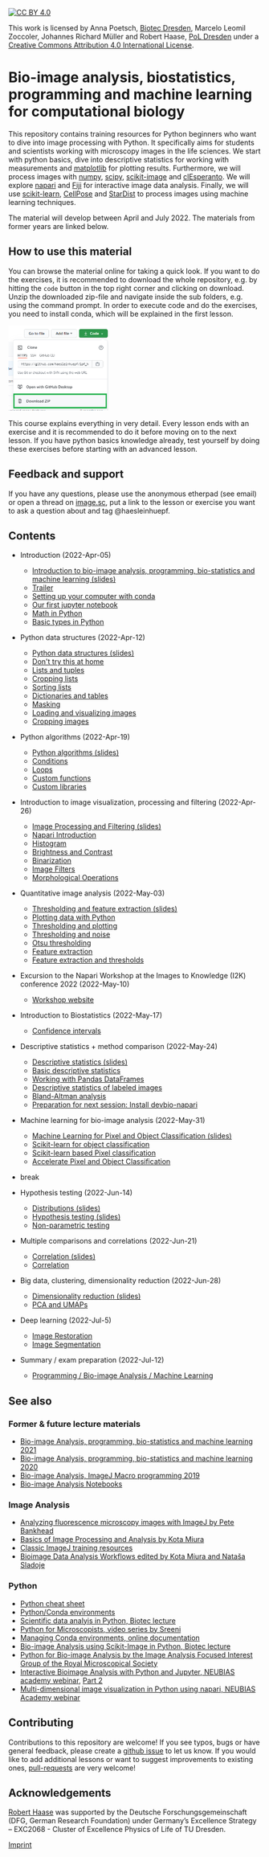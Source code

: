 [![CC BY 4.0][cc-by-shield]][cc-by]

This work is licensed by Anna Poetsch, [Biotec Dresden](https://tu-dresden.de/cmcb/biotec/forschungsgruppen/poetsch), Marcelo Leomil Zoccoler, Johannes Richard Müller and Robert Haase, [PoL Dresden](http://physics-of-life.tu-dresden.de/bia) under a
[Creative Commons Attribution 4.0 International License][cc-by].

[cc-by]: http://creativecommons.org/licenses/by/4.0/
[cc-by-image]: https://i.creativecommons.org/l/by/4.0/88x31.png
[cc-by-shield]: https://img.shields.io/badge/License-CC%20BY%204.0-lightgrey.svg

# Bio-image analysis, biostatistics, programming and machine learning for computational biology
This repository contains training resources for Python beginners who want to dive into image processing with Python. 
It specifically aims for students and scientists working with microscopy images in the life sciences.
We start with python basics, dive into descriptive statistics for working with measurements and [matplotlib](https://matplotlib.org/) for plotting results.
Furthermore, we will process images with [numpy](https://numpy.org), [scipy](https://www.scipy.org/), [scikit-image](https://scikit-image.org/) and [clEsperanto](https://github.com/clEsperanto/pyclesperanto_prototype).
We will explore [napari](https://napari.org) and [Fiji](https://fiji.sc) for interactive image data analysis. 
Finally, we will use [scikit-learn](https://scikit-learn.org/stable/), [CellPose](https://github.com/MouseLand/cellpose) and [StarDist](https://github.com/stardist/stardist) to process images using machine learning techniques.

The material will develop between April and July 2022. The materials from former years are linked below.

## How to use this material
You can browse the material online for taking a quick look.
If you want to do the exercises, it is recommended to download the whole repository, e.g. by hitting the `code` button in the top right corner and clicking on download.
Unzip the downloaded zip-file and navigate inside the sub folders, e.g. using the command prompt. 
In order to execute code and do the exercises, you need to install conda, which will be explained in the first lesson.

<img src="images/download.png" width="200"/>

This course explains everything in very detail. 
Every lesson ends with an exercise and it is recommended to do it before moving on to the next lesson. 
If you have python basics knowledge already, test yourself by doing these exercises before starting with an advanced lesson.

## Feedback and support

If you have any questions, please use the anonymous etherpad (see email) or open a thread on [image.sc](https://image.sc), put a link to the lesson or exercise you want to ask a question about and tag @haesleinhuepf.

## Contents

* Introduction (2022-Apr-05)
  * [Introduction to bio-image analysis, programming, bio-statistics and machine learning (slides)](01_python_basics/Introduction_QBIA.pdf)
  * [Trailer](01_python_basics/00_trailer.ipynb)
  * [Setting up your computer with conda](https://biapol.github.io/blog/johannes_mueller/anaconda_getting_started/)
  * [Our first jupyter notebook](01_python_basics/01_our_first_juptyer_notebook.ipynb)
  * [Math in Python](01_python_basics/02_Math_in_python.ipynb)
  * [Basic types in Python](01_python_basics/03_Basic_types.ipynb)
  
* Python data structures (2022-Apr-12)
  * [Python data structures (slides)](02_python_data_structures/Python_data_structures.pdf)
  * [Don't try this at home](02_python_data_structures/04_Dont_try_this_at_home.ipynb)
  * [Lists and tuples](02_python_data_structures/05_lists_tuples.ipynb)
  * [Cropping lists](02_python_data_structures/05a_cropping_lists.ipynb)
  * [Sorting lists](02_python_data_structures/05b_sorting_lists.ipynb)
  * [Dictionaries and tables](02_python_data_structures/06_Dictionaries_and_tables.ipynb)
  * [Masking](02_python_data_structures/08_masking.ipynb)
  * [Loading and visualizing images](02_python_data_structures/09_Working_with_images.ipynb)
  * [Cropping images](02_python_data_structures/10_Cropping_images.ipynb)

* Python algorithms (2022-Apr-19)
  * [Python algorithms (slides)](03_python_algorithms/Python_algorithms.pdf)
  * [Conditions](03_python_algorithms/07_Conditions.ipynb)
  * [Loops](03_python_algorithms/08_loops.ipynb)
  * [Custom functions](03_python_algorithms/09_custom_functions.ipynb)
  * [Custom libraries](03_python_algorithms/10_custom_libraries.ipynb)
  
* Introduction to image visualization, processing and filtering (2022-Apr-26)
  * [Image Processing and Filtering (slides)](04_image_processing_and_filters/Image_Processing_and_Filtering.pdf)
  * [Napari Introduction](04_image_processing_and_filters/1_Napari_introduction.ipynb)
  * [Histogram](04_image_processing_and_filters/2_Histogram.ipynb)
  * [Brightness and Contrast](04_image_processing_and_filters/3_Brightness_and_Contrast.ipynb)
  * [Binarization](04_image_processing_and_filters/4_Binarization.ipynb)
  * [Image Filters](04_image_processing_and_filters/5_Image_Filters.ipynb)
  * [Morphological Operations](04_image_processing_and_filters/6_Morphological_operations.ipynb)


* Quantitative image analysis (2022-May-03)
  * [Thresholding and feature extraction (slides)](05_feature_extraction/Feature_extraction.pdf)
  * [Plotting data with Python](05_feature_extraction/00_plotting_in_python.ipynb)
  * [Thresholding and plotting](05_feature_extraction/01_thresholding.ipynb)
  * [Thresholding and noise](05_feature_extraction/02_thresholding_and_noise.ipynb)
  * [Otsu thresholding](05_feature_extraction/03_Otsu_threshold.ipynb)
  * [Feature extraction](05_feature_extraction/04_feature_extraction.ipynb)
  * [Feature extraction and thresholds](05_feature_extraction/05_feature_extraction_and_thresholds.ipynb)
* Excursion to the Napari Workshop at the Images to Knowledge (I2K) conference 2022 (2022-May-10)
  * [Workshop website](https://github.com/haesleinhuepf/I2K2022-napari-workshop) 
* Introduction to Biostatistics (2022-May-17)
  * [Confidence intervals](06_biostatistics_introduction/stats1.ipynb)
* Descriptive statistics + method comparison (2022-May-24)
  * [Descriptive statistics (slides)](07_descriptive_statistics/Descriptive_Statistics.pdf)
  * [Basic descriptive statistics](07_descriptive_statistics/01_basic_descriptive_statistics.ipynb)
  * [Working with Pandas DataFrames](07_descriptive_statistics/02_introduction_dataframes.ipynb)
  * [Descriptive statistics of labeled images](07_descriptive_statistics/03_descriptive_statistics_label_images.ipynb)
  * [Bland-Altman analysis](07_descriptive_statistics/04_Bland_altman_analysis.ipynb)
  * [Preparation for next session: Install devbio-napari](https://www.napari-hub.org/plugins/devbio-napari#installation)
* Machine learning for bio-image analysis (2022-May-31)
  * [Machine Learning for Pixel and Object Classification (slides)](08_machine_learning/Machine_Learning_for_BioImage_Analysis.pdf)
  * [Scikit-learn for object classification](08_machine_learning/01_supervised_machine_learning.ipynb)
  * [Scikit-learn based Pixel classification](08_machine_learning/02_scikit_learn_random_forest_pixel_classifier.ipynb)
  * [Accelerate Pixel and Object Classification](08_machine_learning/03_apoc_object_segmenter.ipynb)
* break
* Hypothesis testing (2022-Jun-14)
  * [Distributions (slides)](09_hypothesis_testing/Stats2.pdf)
  * [Hypothesis testing (slides)](09_hypothesis_testing/Stats3.pdf)
  * [Non-parametric testing](09_hypothesis_testing/stats4.ipynb)
* Multiple comparisons and correlations (2022-Jun-21)
  * [Correlation (slides)](10_correlation_dim_reduction/Stats5.pdf)
  * [Correlation](10_correlation_dim_reduction/Correlations.ipynb)
* Big data, clustering, dimensionality reduction (2022-Jun-28)
  * [Dimensionality reduction (slides)](10_correlation_dim_reduction/Stats_dimred.pdf)
  * [PCA and UMAPs](10_correlation_dim_reduction/PCA_UMAP.ipynb)
* Deep learning (2022-Jul-5)
  * [Image Restoration](11_deep_learning/01-Image-Restoration.ipynb)
  * [Image Segmentation](11_deep_learning/02-Image-Semantic-Segmentation.ipynb)
* Summary / exam preparation (2022-Jul-12)
  * [Programming / Bio-image Analysis / Machine Learning](12_summary/BIA_Summary_2022.pdf)

## See also

### Former & future lecture materials
* [Bio-image Analysis, programming, bio-statistics and machine learning 2021](https://github.com/BiAPoL/Bio-image_Analysis_with_Python/tree/a62070dee408814cee4258758f5187f135774519)
* [Bio-image Analysis, programming, bio-statistics and machine learning 2020](https://git.mpi-cbg.de/rhaase/lecture_applied_bioimage_analysis_2020)
* [Bio-image Analysis, ImageJ Macro programming 2019](https://git.mpi-cbg.de/rhaase/lecture_applied_bioimage_analysis)
* [Bio-image Analysis Notebooks](https://haesleinhuepf.github.io/BioImageAnalysisNotebooks/)

### Image Analysis
* [Analyzing fluorescence microscopy images with ImageJ by Pete Bankhead](https://petebankhead.gitbooks.io/imagej-intro/content/)
* [Basics of Image Processing and Analysis by Kota Miura](https://github.com/miura/ij_textbook1/raw/76b51338e1f006c580b6f0f5cfc48fe02fba38d7/CMCIBasicCourse201102Bib.pdf)
* [Classic ImageJ training resources](https://imagej.nih.gov/ij/docs/examples/index.html)
* [Bioimage Data Analysis Workflows edited by Kota Miura and Nataša Sladoje](https://link.springer.com/book/10.1007%2F978-3-030-22386-1)

### Python
* [Python cheat sheet](https://github.com/gto76/python-cheatsheet)
* [Python/Conda environments](https://mpicbg-scicomp.github.io/ipf_howtoguides/guides/Python_Conda_Environments)
* [Scientific data analyis in Python, Biotec lecture](https://youtu.be/MOEPe9TGBK0)
* [Python for Microscopists, video series by Sreeni](https://www.youtube.com/channel/UC34rW-HtPJulxr5wp2Xa04w)
* [Managing Conda environments, online documentation](https://docs.conda.io/projects/conda/en/latest/user-guide/tasks/manage-environments.html)
* [Bio-image Analysis using Scikit-Image in Python, Biotec lecture](https://youtu.be/FnvgepHDqRA)
* [Python for Bio-image Analysis by the Image Analysis Focused Interest Group of the Royal Microscopical Society](https://github.com/IAFIG-RMS/Python-for-Bioimage-Analysis)
* [Interactive Bioimage Analysis with Python and Jupyter, NEUBIAS academy webinar](https://youtu.be/2KF8vBrp3Zw), [Part 2](https://youtu.be/Y3pB3wnOivE)
* [Multi-dimensional image visualization in Python using napari, NEUBIAS Academy webinar](https://youtu.be/VgvDSq5aCDQ)

## Contributing
Contributions to this repository are welcome! If you see typos, bugs or have general feedback, please create a [github issue](https://github.com/BiA-PoL/Bio-image_Analysis_with_Python_course/issues) to let us know. 
If you would like to add additional lessons or want to suggest improvements to existing ones, [pull-requests](https://github.com/BiA-PoL/Bio-image_Analysis_with_Python_course/pulls) are very welcome!

## Acknowledgements
[Robert Haase](https://twitter.com/haesleinhuepf/) was supported by the Deutsche Forschungsgemeinschaft (DFG, German Research Foundation) under Germany’s Excellence Strategy – EXC2068 - Cluster of Excellence Physics of Life of TU Dresden.

[Imprint](https://tu-dresden.de/impressum)
